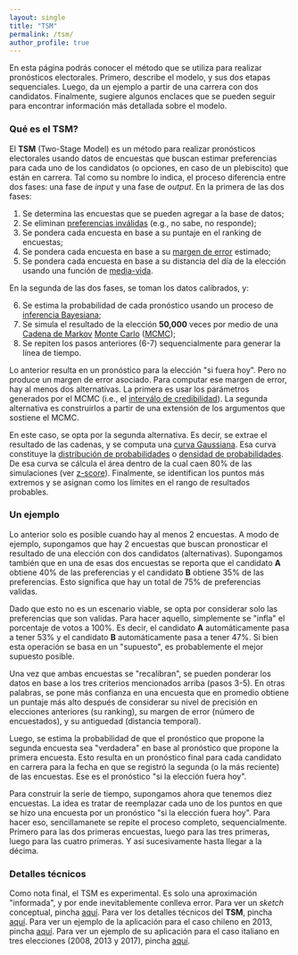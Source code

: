 ```yaml
---
layout: single
title: "TSM"
permalink: /tsm/
author_profile: true
---
```


En esta página podrás conocer el método que se utiliza para realizar pronósticos electorales. Primero, describe el modelo, y sus dos etapas sequenciales. Luego, da un ejemplo a partir de una carrera con dos candidatos. Finalmente, sugiere algunos enclaces que se pueden seguir para encontrar información más detallada sobre el modelo.

### Qué es el TSM?

El **TSM** (Two-Stage Model) es un método para realizar pronósticos electorales usando datos de encuestas que buscan estimar preferencias para cada uno de los candidatos (o opciones, en caso de un plebiscito) que están en carrera. Tal como su nombre lo indica, el proceso diferencia entre dos fases: una fase de *input* y una fase de *output*. En la primera de las dos fases:

1. Se determina las encuestas que se pueden agregar a la base de datos;
2. Se eliminan [preferencias inválidas](https://en.wikipedia.org/wiki/Spoilt_vote) (e.g., no sabe, no responde);
3. Se pondera cada encuesta en base a su puntaje en el ranking de encuestas;
4. Se pondera cada encuesta en base a su [margen de error](https://en.wikipedia.org/wiki/Margin_of_error) estimado;
5. Se pondera cada encuesta en base a su distancia del día de la elección usando una función de [media-vida](https://en.wikipedia.org/wiki/Half-life).

En la segunda de las dos fases, se toman los datos calibrados, y:

6. Se estima la probabilidad de cada pronóstico usando un proceso de [inferencia Bayesiana](https://en.wikipedia.org/wiki/Bayesian_inference);
7. Se simula el resultado de la elección **50,000** veces por medio de una [Cadena de Markov](https://en.wikipedia.org/wiki/Markov_chain) [Monte Carlo](https://en.wikipedia.org/wiki/Monte_Carlo_method) ([MCMC](https://en.wikipedia.org/wiki/Markov_chain_Monte_Carlo));
8. Se repiten los pasos anteriores (6-7) sequencialmente para generar la línea de tiempo.

Lo anterior resulta en un pronóstico para la elección "si fuera hoy". Pero no produce un margen de error asociado. Para computar ese margen de error, hay al menos dos alternativas. La primera es usar los parámetros generados por el MCMC (i.e., el [interválo de credibilidad](https://en.wikipedia.org/wiki/Credible_interval)). La segunda alternativa es construirlos a partir de una extensión de los argumentos que sostiene el MCMC.

En este caso, se opta por la segunda alternativa. Es decir, se extrae el resultado de las cadenas, y se computa una [curva Gaussiana](https://en.wikipedia.org/wiki/Normal_distribution). Esa curva constituye la [distribución de probabilidades](https://en.wikipedia.org/wiki/Probability_density_function) o [densidad de probabilidades](https://en.wikipedia.org/wiki/Kernel_density_estimation). De esa curva se cálcula el área dentro de la cual caen 80% de las simulaciones (ver [z-score](https://www.pindling.org/Math/Learning/Statistics/z_scores_table.htm)). Finalmente, se identifican los puntos más extremos y se asignan como los límites en el rango de resultados probables.

### Un ejemplo

Lo anterior solo es posible cuando hay al menos 2 encuestas. A modo de ejemplo, supongamos que hay 2 encuestas que buscan pronosticar el resultado de una elección con dos candidatos (alternativas). Supongamos también que en una de esas dos encuestas se reporta que el candidato **A** obtiene 40% de las preferencias y el candidato **B** obtiene 35% de las preferencias. Esto significa que hay un total de 75% de preferencias validas.

Dado que esto no es un escenario viable, se opta por considerar solo las preferencias que son validas. Para hacer aquello, simplemente se "infla" el porcentaje de votos a 100%. Es decir, el candidato **A** automáticamente pasa a tener 53% y el candidato **B** automáticamente pasa a tener 47%. Si bien esta operación se basa en un "supuesto", es probablemente el mejor supuesto posible.

Una vez que ambas encuestas se "recalibran", se pueden ponderar los datos en base a los tres criterios mencionados arriba (pasos 3-5). En otras palabras, se pone más confianza en una encuesta que en promedio obtiene un puntaje más alto después de considerar su nivel de precisión en elecciones anteriores (su ranking), su margen de error (número de encuestados), y su antiguedad (distancia temporal).

Luego, se estima la probabilidad de que el pronóstico que propone la segunda encuesta sea "verdadera" en base al pronóstico que propone la primera encuesta. Esto resulta en un pronóstico final para cada candidato en carrera para la fecha en que se registró la segunda (o la más reciente) de las encuestas. Ese es el pronóstico "si la elección fuera hoy".

Para construir la serie de tiempo, supongamos ahora que tenemos diez encuestas. La idea es tratar de reemplazar cada uno de los puntos en que se hizo una encuesta por un pronóstico "si la elección fuera hoy". Para hacer eso, sencillamanete se repite el proceso completo, sequencialmente. Primero para las dos primeras encuestas, luego para las tres primeras, luego para las cuatro primeras. Y así sucesivamente hasta llegar a la décima.


### Detalles técnicos

Como nota final, el TSM es experimental. Es solo una aproximación "informada", y por ende inevitablemente conlleva error. Para ver un *sketch* conceptual, pincha [aquí](https://tresquintos.github.io/posts/2020/03/caveat/). Para ver los detalles técnicos del **TSM**, pincha [aquí](https://www.researchgate.net/publication/339442677_A_two-stage_model_to_forecast_elections_in_new_democracies). Para ver un ejemplo de la aplicación para el caso chileno en 2013, pincha [aquí](https://www.researchgate.net/publication/339677130_Electoral_forecasting_and_public_opinion_tracking_in_Latin_America_An_application_to_Chile). Para ver un ejemplo de su aplicación para el caso italiano en tres elecciones (2008, 2013 y 2017), pincha [aquí](https://www.researchgate.net/publication/336312679_Forecasting_elections_in_Italy).
